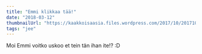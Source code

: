 ```yaml
---
title: "Emmi klikkaa tää!"
date: "2018-03-12"
thumbnailUrl: "https://kaakkoisaasia.files.wordpress.com/2017/10/20171002_152212.jpg?w=1200&h="
tags: "jee"
---
```


Moi Emmi voitko uskoo et tein tän ihan ite!? :D